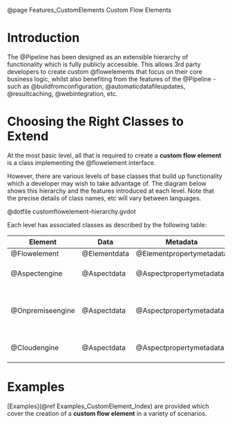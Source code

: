@page Features_CustomElements Custom Flow Elements

# Introduction

The @Pipeline has been designed as an extensible hierarchy of functionality which is fully
publicly accessible. This allows 3rd party developers to create custom @flowelements that
focus on their core business logic, whilst also benefiting from the features of the @Pipeline - such as
@buildfromconfiguration, @automaticdatafileupdates, @resultcaching, @webintegration, etc.

# Choosing the Right Classes to Extend

At the most basic level, all that is required to create a **custom flow element** is a class 
implementing the @flowelement interface.

However, there are various levels of base classes that build up functionality which a 
developer may wish to take advantage of.
The diagram below shows this hierarchy and the features introduced at each level. Note that
the precise details of class names, etc will vary between languages.

@dotfile customflowelement-hierarchy.gvdot


Each level has associated classes as described by the following table:

| Element | Data | Metadata | Builder |
|---|---|---|---| 
|@Flowelement|@Elementdata|@Elementpropertymetadata|N/A|
|@Aspectengine|@Aspectdata|@Aspectpropertymetadata|Aspect engine builder|
|@Onpremiseengine|@Aspectdata|@Aspectpropertymetadata|On-premise aspect engine builder|
|@Cloudengine|@Aspectdata|@Aspectpropertymetadata|Cloud engine builder|


# Examples

[Examples](@ref Examples_CustomElement_Index) are provided which cover the creation of a 
**custom flow element** in a variety of scenarios.


